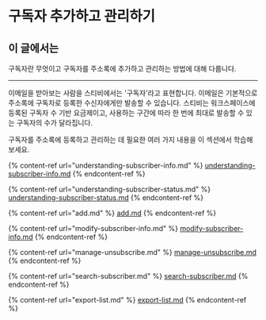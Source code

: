 # 구독자 추가하고 관리하기

## 이 글에서는

구독자란 무엇이고 구독자를 주소록에 추가하고 관리하는 방법에 대해 다룹니다.

***

이메일을 받아보는 사람을 스티비에서는 '구독자'라고 표현합니다. 이메일은 기본적으로 주소록에 구독자로 등록한 수신자에게만 발송할 수 있습니다. 스티비는 워크스페이스에 등록된 구독자 수 기반 요금제이고, 사용하는 구간에 따라 한 번에 최대로 발송할 수 있는 구독자의 수가 달라집니다.

구독자를 주소록에 등록하고 관리하는 데 필요한 여러 가지 내용을 이 섹션에서 학습해 보세요.

{% content-ref url="understanding-subscriber-info.md" %}
[understanding-subscriber-info.md](understanding-subscriber-info.md)
{% endcontent-ref %}

{% content-ref url="understanding-subscriber-status.md" %}
[understanding-subscriber-status.md](understanding-subscriber-status.md)
{% endcontent-ref %}

{% content-ref url="add.md" %}
[add.md](add.md)
{% endcontent-ref %}

{% content-ref url="modify-subscriber-info.md" %}
[modify-subscriber-info.md](modify-subscriber-info.md)
{% endcontent-ref %}

{% content-ref url="manage-unsubscribe.md" %}
[manage-unsubscribe.md](manage-unsubscribe.md)
{% endcontent-ref %}

{% content-ref url="search-subscriber.md" %}
[search-subscriber.md](search-subscriber.md)
{% endcontent-ref %}

{% content-ref url="export-list.md" %}
[export-list.md](export-list.md)
{% endcontent-ref %}

